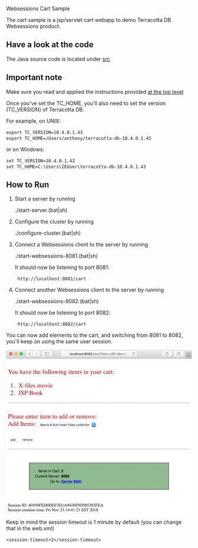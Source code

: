  Websessions Cart Sample

The cart sample is a jsp/servlet cart webapp to demo Terracotta DB Websessions product.

Have a look at the code
-----------------------
The Java source code is located under [src](src/)

Important note
--------------
Make sure you read and applied the instructions provided [at the top level](../../../)

Once you've set the TC_HOME, you'll also need to set the version (TC_VERSION) of Terracotta DB.

For example, on UNIX:

    export TC_VERSION=10.4.0.1.43
    export TC_HOME=/Users/anthony/terracotta-db-10.4.0.1.43

or on Windows:

    set TC_VERSION=10.4.0.1.43
    set TC_HOME=C:\Users\IEUser\terracotta-db-10.4.0.1.43

How to Run
----------

1. Start a server by running

    ./start-server.(bat|sh)

2. Configure the cluster by running

    ./configure-cluster.(bat|sh)

3. Connect a Websessions client to the server by running

    ./start-websessions-8081.(bat|sh)

    It should now be listening to port 8081:

        http://localhost:8081/cart

4. Connect another Websessions client to the server by running

    ./start-websessions-8082.(bat|sh)

   It should now be listening to port 8082:

        http://localhost:8082/cart

You can now add elements to the cart, and switching from 8081 to 8082, you'll keep on using the same user session.

![Websessions Cart Sample](screenshots/websessions-cart-sample.png "Websessions Cart Sample")

Keep in mind the session timeout is 1 minute by default (you can change that in the web.xml)

    <session-timeout>2</session-timeout>
